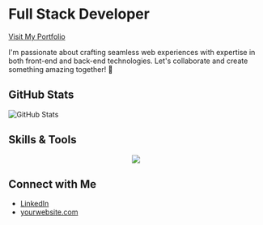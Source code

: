 # Full Stack Developer

[Visit My Portfolio](https://yourwebsite.com)

I'm passionate about crafting seamless web experiences with expertise in both front-end and back-end technologies. Let's collaborate and create something amazing together! 🚀

## GitHub Stats

![GitHub Stats](https://github-readme-stats.vercel.app/api?username=jay1194&show_icons=true&theme=radical&count_private=true&include_all_commits=true)

## Skills & Tools

<p align="center">
  <a href="https://skillicons.dev">
    <img src="https://skillicons.dev/icons?i=github,git,vscode,html,css,sass,bootstrap,js,jquery,jest,mongodb,mysql,nextjs,express,react,nodejs,babel,webpack,sequelize,apollo,graphql" />
  </a>
</p>

## Connect with Me

- [LinkedIn](https://www.linkedin.com/in/yourusername/)
- [yourwebsite.com](https://yourwebsite.com)



